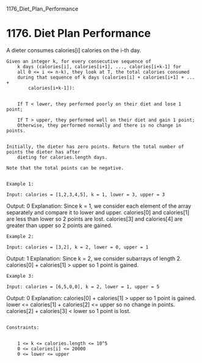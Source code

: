 1176_Diet_Plan_Performance
# 1176. Diet Plan Performance

A dieter consumes calories[i] calories on the i-th day. 
    

    Given an integer k, for every consecutive sequence of
        k days (calories[i], calories[i+1], ..., calories[i+k-1] for
        all 0 <= i <= n-k), they look at T, the total calories consumed
        during that sequence of k days (calories[i] + calories[i+1] + ... +
            calories[i+k-1]):

    
        If T < lower, they performed poorly on their diet and lose 1 point; 
        
        If T > upper, they performed well on their diet and gain 1 point;
        Otherwise, they performed normally and there is no change in points.
    

    Initially, the dieter has zero points. Return the total number of points the dieter has after
        dieting for calories.length days.

    Note that the total points can be negative.

     
    Example 1:

    Input: calories = [1,2,3,4,5], k = 1, lower = 3, upper = 3
Output: 0
Explanation: Since k = 1, we consider each element of the array separately and compare it to lower and upper.
calories[0] and calories[1] are less than lower so 2 points are lost.
calories[3] and calories[4] are greater than upper so 2 points are gained.

    Example 2:

    Input: calories = [3,2], k = 2, lower = 0, upper = 1
Output: 1
Explanation: Since k = 2, we consider subarrays of length 2.
calories[0] + calories[1] > upper so 1 point is gained.

    Example 3:

    Input: calories = [6,5,0,0], k = 2, lower = 1, upper = 5
Output: 0
Explanation:
calories[0] + calories[1] > upper so 1 point is gained.
lower <= calories[1] + calories[2] <= upper so no change in points.
calories[2] + calories[3] < lower so 1 point is lost.

     
    Constraints:

    
        1 <= k <= calories.length <= 10^5
        0 <= calories[i] <= 20000
        0 <= lower <= upper